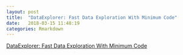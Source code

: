 ```yaml
---
layout: post
title:  "DataExplorer: Fast Data Exploration With Minimum Code"
date:   2018-03-15 11:48:19
categories: Rmarkdown
---
```


[DataExplorer: Fast Data Exploration With Minimum Code](http://blog.revolutionanalytics.com/2018/02/dataexplorer.html)
